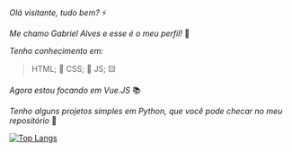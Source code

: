  _Olá visitante, tudo bem?_ ⚡
 
 _Me chamo Gabriel Alves e esse é o meu perfil!_ 🥇
 
 _Tenho conhecimento em:_
 >HTML; 📙
 >CSS; 📘
 >JS; 🟨
 
 _Agora estou focando em Vue.JS_ 📚
 
 _Tenho alguns projetos simples em Python, que você pode checar no meu repositório_ 📗

[![Top Langs](https://github-readme-stats.vercel.app/api/top-langs/?username=Alvezin&langs_count=10)](https://github.com/anuraghazra/github-readme-stats)
